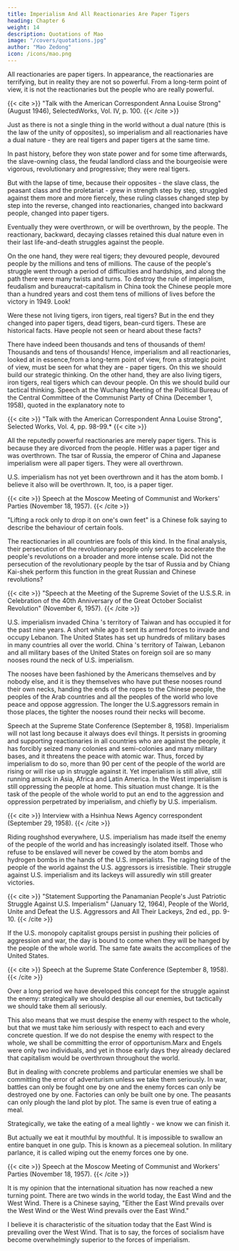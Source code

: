 ```yaml
---
title: Imperialism And All Reactionaries Are Paper Tigers
heading: Chapter 6
weight: 14
description: Quotations of Mao
image: "/covers/quotations.jpg"
author: "Mao Zedong"
icon: /icons/mao.png
---
```



All reactionaries are paper tigers. In appearance, the reactionaries are terrifying, but in reality they are not so powerful. From a long-term point of view, it is not the reactionaries but the people who are really powerful. 

{{< cite >}}
"Talk with the American Correspondent Anna Louise Strong" (August 1946), SelectedWorks, Vol. IV, p. 100.
{{< /cite >}}

Just as there is not a single thing in the world without a dual nature (this is the law of the unity of opposites), so imperialism and all reactionaries have a dual nature - they are real tigers and paper tigers at the same time. 

In past history, before they won state power and for some time afterwards, the slave-owning class, the feudal landlord class and the bourgeoisie were vigorous, revolutionary and progressive; they were real tigers. 

But with the lapse of time, because their opposites - the slave class, the peasant class and the proletariat - grew in strength step by step, struggled against them more and more fiercely, these ruling classes changed step by step into the reverse, changed into reactionaries, changed into backward people, changed into paper tigers. 

Eventually they were overthrown, or will be overthrown, by the people. The reactionary, backward, decaying classes retained this dual nature even in their last life-and-death struggles against the people. 

On the one hand, they were real tigers; they devoured people, devoured people by the millions and tens of millions. The cause of the people's struggle went through a period of difficulties and hardships, and along the path there were many twists and turns. To destroy the rule of imperialism, feudalism and bureaucrat-capitalism in China took the Chinese people more than a hundred years and cost them tens of millions of lives before the victory in 1949. Look!

Were these not living tigers, iron tigers, real tigers? But in the end they changed into paper tigers, dead tigers, bean-curd tigers. These are historical facts. Have people not seen or heard about these facts? 

There have indeed been thousands and tens of thousands of them! Thousands and tens of thousands! Hence, imperialism and all reactionaries, looked at in essence,from a long-term point of view, from a strategic point of view, must be seen for what they are - paper tigers. On this we should build our strategic thinking. On the other hand, they are also living tigers, iron tigers, real tigers
which can devour people. On this we should build our tactical thinking.
Speech at the Wuchang Meeting of the Political Bureau of the Central Committee of
the Communist Party of China (December 1, 1958), quoted in the explanatory note to

{{< cite >}}
"Talk with the American Correspondent Anna Louise Strong", Selected Works, Vol. 4, pp. 98-99.*
{{< cite >}}


All the reputedly powerful reactionaries are merely paper tigers. This is because they are divorced from the people. Hitler was a paper tiger and was overthrown. The tsar of Russia, the emperor of China and Japanese imperialism were all paper tigers. They were all overthrown. 

U.S. imperialism has not yet been overthrown and it has the atom bomb. I believe it also will be overthrown. It, too, is a paper tiger.

{{< cite >}}
Speech at the Moscow Meeting of Communist and Workers' Parties (November 18, 1957).
{{< /cite >}}


"Lifting a rock only to drop it on one's own feet" is a Chinese folk saying to describe the behaviour of certain fools. 

The reactionaries in all countries are fools of this kind. In the final analysis, their persecution of the revolutionary people only serves to accelerate the people's revolutions on a broader and more intense scale. Did not the persecution of the revolutionary people by the tsar of Russia and by Chiang Kai-shek perform this function in the great Russian and Chinese revolutions?

{{< cite >}}
"Speech at the Meeting of the Supreme Soviet of the U.S.S.R. in Celebration of the 40th Anniversary of the Great October Socialist Revolution" (November 6, 1957). 
{{< /cite >}}


U.S. imperialism invaded China 's territory of Taiwan and has occupied it for the past nine years. A short while ago it sent its armed forces to invade and occupy Lebanon. The United States has set up hundreds of military bases in many countries all over the world. China 's territory of Taiwan, Lebanon and all military bases of the United States on foreign soil are so many nooses round the neck of U.S. imperialism. 

The nooses have been fashioned by the Americans themselves and by nobody else, and it is they themselves who have put these nooses round their own necks, handing the ends of the ropes to
the Chinese people, the peoples of the Arab countries and all the peoples of
the world who love peace and oppose aggression. The longer the U.S.aggressors remain in those places, the tighter the nooses round their necks will become.

Speech at the Supreme State Conference (September 8, 1958).
Imperialism will not last long because it always does evil things. It persists in
grooming and supporting reactionaries in all countries who are against the
people, it has forcibly seized many colonies and semi-colonies and many
military bases, and it threatens the peace with atomic war. Thus, forced by
imperialism to do so, more than 90 per cent of the people of the world are
rising or will rise up in struggle against it. Yet imperialism is still alive, still
running amuck in Asia, Africa and Latin America. In the West imperialism is
still oppressing the people at home. This situation must change. It is the task
of the people of the whole world to put an end to the aggression and
oppression perpetrated by imperialism, and chiefly by U.S. imperialism.

{{< cite >}}
Interview with a Hsinhua News Agency correspondent (September 29, 1958).
{{< /cite >}}

Riding roughshod everywhere, U.S. imperialism has made itself the enemy of the people of the world and has increasingly isolated itself. Those who refuse to be enslaved will never be cowed by the atom bombs and hydrogen bombs in the hands of the U.S. imperialists. The raging tide of the people of the world against the U.S. aggressors is irresistible. Their struggle against U.S. imperialism and its lackeys will assuredly win still greater victories.

{{< cite >}}
"Statement Supporting the Panamanian People's Just Patriotic Struggle Against U.S. Imperialism" (January 12, 1964), People of the World, Unite and Defeat the U.S. Aggressors and All Their Lackeys, 2nd ed., pp. 9-10. 
{{< /cite >}}

If the U.S. monopoly capitalist groups persist in pushing their policies of aggression and war, the day is bound to come when they will be hanged by the people of the whole world. The same fate awaits the accomplices of the United States.

{{< cite >}}
Speech at the Supreme State Conference (September 8, 1958).
{{< /cite >}}

Over a long period we have developed this concept for the struggle against the enemy: strategically we should despise all our enemies, but tactically we should take them all seriously. 

This also means that we must despise the enemy with respect to the whole, but that we must take him seriously with respect to each and every concrete question. If we do not despise the enemy with respect to the whole, we shall be committing the error of opportunism.Marx and Engels were only two individuals, and yet in those early days they already declared that capitalism would be overthrown throughout the world.

But in dealing with concrete problems and particular enemies we shall be committing the error of adventurism unless we take them seriously. In war, battles can only be fought one by one and the enemy forces can only be destroyed one by one. Factories can only be built one by one. The peasants can only plough the land plot by plot. The same is even true of eating a meal.

Strategically, we take the eating of a meal lightly - we know we can finish it.

But actually we eat it mouthful by mouthful. It is impossible to swallow an entire banquet in one gulp. This is known as a piecemeal solution. In military parlance, it is called wiping out the enemy forces one by one.

{{< cite >}}
Speech at the Moscow Meeting of Communist and Workers' Parties (November 18, 1957).
{{< /cite >}}

It is my opinion that the international situation has now reached a new turning point. There are two winds in the world today, the East Wind and the West Wind. There is a Chinese saying, "Either the East Wind prevails over the West Wind or the West Wind prevails over the East Wind." 

I believe it is characteristic of the situation today that the East Wind is prevailing over the West Wind. That is to say, the forces of socialism have become
overwhelmingly superior to the forces of imperialism.
